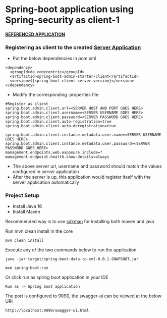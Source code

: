 # Spring-boot application using Spring-security as client-1
#### [REFERENCED APPLICATION](https://github.com/hardikSinghBehl/xml-parser-generator-spring-boot)

### Registering as client to the created [Server Application](https://github.com/hardikSinghBehl/spring-boot-admin-server-client-poc/tree/main/Spring-boot-admin-server-application)
* Put the below dependencies in pom.xml
```
<dependency>
  <groupId>de.codecentric</groupId>
  <artifactId>spring-boot-admin-starter-client</artifactId>
  <version>${spring-boot-client-server.version}</version>
</dependency>
```
* Modify the corresponding .properties file
```
#Register as client
spring.boot.admin.client.url=<SERVER HOST AND PORT GOES HERE>
spring.boot.admin.client.username=<SERVER USERNAME GOES HERE>
spring.boot.admin.client.password=<SERVER PASSWORD GOES HERE>
spring.boot.admin.client.auto-registration=true
spring.boot.admin.client.auto-deregistration=true

spring.boot.admin.client.instance.metadata.user.name=<SERVER USERNAME GOES HERE>
spring.boot.admin.client.instance.metadata.user.password=<SERVER PASSWORD GOES HERE>
management.endpoints.web.exposure.include=*
management.endpoint.health.show-details=always
```
* The above server url, username and password should match the values configured in server application
* After the server is up, this application would register itself with the server application automatically

### Project Setup

* Install Java 16
* Install Maven

Recommended way is to use [sdkman](https://sdkman.io/) for installing both maven and java

Run mvn clean install in the core

```
mvn clean install
```
Execute any of the two commands below to run the application

```
java -jar target/spring-boot-data-to-xml-0.0.1-SNAPSHOT.jar
```

```
mvn spring-boot:run
```
Or click run as spring boot application in your IDE
```
Run as -> Spring boot application
```
The port is configured to 9090, the swagger-ui can be viewed at the below URI
```
http://localhost:9090/swagger-ui.html
```
